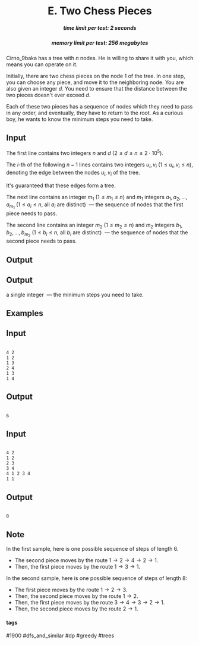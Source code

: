 <h1 style='text-align: center;'> E. Two Chess Pieces</h1>

<h5 style='text-align: center;'>time limit per test: 2 seconds</h5>
<h5 style='text-align: center;'>memory limit per test: 256 megabytes</h5>

Cirno_9baka has a tree with $n$ nodes. He is willing to share it with you, which means you can operate on it.

Initially, there are two chess pieces on the node $1$ of the tree. In one step, you can choose any piece, and move it to the neighboring node. You are also given an integer $d$. You need to ensure that the distance between the two pieces doesn't ever exceed $d$.

Each of these two pieces has a sequence of nodes which they need to pass in any order, and eventually, they have to return to the root. As a curious boy, he wants to know the minimum steps you need to take.

## Input

The first line contains two integers $n$ and $d$ ($2 \le d \le n \le 2\cdot 10^5$).

The $i$-th of the following $n - 1$ lines contains two integers $u_i, v_i$ $(1 \le u_i, v_i \le n)$, denoting the edge between the nodes $u_i, v_i$ of the tree.

It's guaranteed that these edges form a tree.

The next line contains an integer $m_1$ ($1 \le m_1 \le n$) and $m_1$ integers $a_1, a_2, \ldots, a_{m_1}$ ($1 \le a_i \le n$, all $a_i$ are distinct)  — the sequence of nodes that the first piece needs to pass.

The second line contains an integer $m_2$ ($1 \le m_2 \le n$) and $m_2$ integers $b_1, b_2, \ldots, b_{m_2}$ ($1 \le b_i \le n$, all $b_i$ are distinct)  — the sequence of nodes that the second piece needs to pass.

## Output

## Output

 a single integer  — the minimum steps you need to take.

## Examples

## Input


```

4 2
1 2
1 3
2 4
1 3
1 4

```
## Output


```

6
```
## Input


```

4 2
1 2
2 3
3 4
4 1 2 3 4
1 1

```
## Output


```

8
```
## Note

In the first sample, here is one possible sequence of steps of length $6$. 

* The second piece moves by the route $1 \to 2 \to 4 \to 2 \to 1$.
* Then, the first piece moves by the route $1 \to 3 \to 1$.

In the second sample, here is one possible sequence of steps of length $8$:

* The first piece moves by the route $1 \to 2 \to 3$.
* Then, the second piece moves by the route $1 \to 2$.
* Then, the first piece moves by the route $3 \to 4 \to 3 \to 2 \to 1$.
* Then, the second piece moves by the route $2 \to 1$.


#### tags 

#1900 #dfs_and_similar #dp #greedy #trees 
